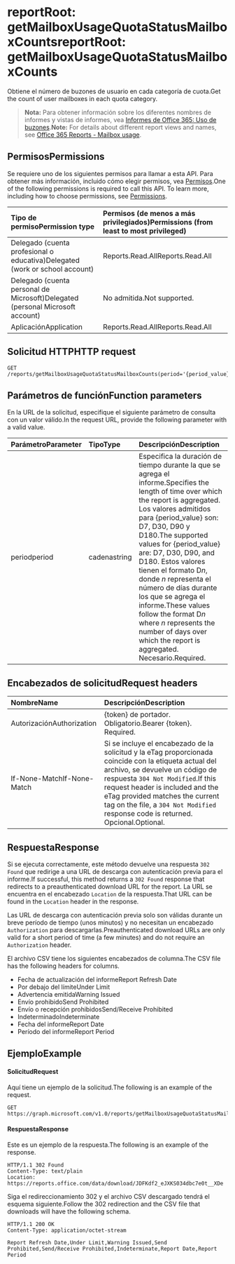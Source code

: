 # <a name="reportroot-getmailboxusagequotastatusmailboxcounts"></a><span data-ttu-id="789bf-101">reportRoot: getMailboxUsageQuotaStatusMailboxCounts</span><span class="sxs-lookup"><span data-stu-id="789bf-101">reportRoot: getMailboxUsageQuotaStatusMailboxCounts</span></span>

<span data-ttu-id="789bf-102">Obtiene el número de buzones de usuario en cada categoría de cuota.</span><span class="sxs-lookup"><span data-stu-id="789bf-102">Get the count of user mailboxes in each quota category.</span></span>

> <span data-ttu-id="789bf-103">**Nota:** Para obtener información sobre los diferentes nombres de informes y vistas de informes, vea [Informes de Office 365: Uso de buzones](https://support.office.com/client/Mailbox-usage-beffbe01-ce2d-4614-9ae5-7898868e2729).</span><span class="sxs-lookup"><span data-stu-id="789bf-103">**Note:** For details about different report views and names, see [Office 365 Reports - Mailbox usage](https://support.office.com/client/Mailbox-usage-beffbe01-ce2d-4614-9ae5-7898868e2729).</span></span>

## <a name="permissions"></a><span data-ttu-id="789bf-104">Permisos</span><span class="sxs-lookup"><span data-stu-id="789bf-104">Permissions</span></span>

<span data-ttu-id="789bf-p101">Se requiere uno de los siguientes permisos para llamar a esta API. Para obtener más información, incluido cómo elegir permisos, vea [Permisos](../../../concepts/permissions_reference.md).</span><span class="sxs-lookup"><span data-stu-id="789bf-p101">One of the following permissions is required to call this API. To learn more, including how to choose permissions, see [Permissions](../../../concepts/permissions_reference.md).</span></span>

| <span data-ttu-id="789bf-107">Tipo de permiso</span><span class="sxs-lookup"><span data-stu-id="789bf-107">Permission type</span></span>                        | <span data-ttu-id="789bf-108">Permisos (de menos a más privilegiados)</span><span class="sxs-lookup"><span data-stu-id="789bf-108">Permissions (from least to most privileged)</span></span> |
| :------------------------------------- | :--------------------------------------- |
| <span data-ttu-id="789bf-109">Delegado (cuenta profesional o educativa)</span><span class="sxs-lookup"><span data-stu-id="789bf-109">Delegated (work or school account)</span></span>     | <span data-ttu-id="789bf-110">Reports.Read.All</span><span class="sxs-lookup"><span data-stu-id="789bf-110">Reports.Read.All</span></span>                         |
| <span data-ttu-id="789bf-111">Delegado (cuenta personal de Microsoft)</span><span class="sxs-lookup"><span data-stu-id="789bf-111">Delegated (personal Microsoft account)</span></span> | <span data-ttu-id="789bf-112">No admitida.</span><span class="sxs-lookup"><span data-stu-id="789bf-112">Not supported.</span></span>                           |
| <span data-ttu-id="789bf-113">Aplicación</span><span class="sxs-lookup"><span data-stu-id="789bf-113">Application</span></span>                            | <span data-ttu-id="789bf-114">Reports.Read.All</span><span class="sxs-lookup"><span data-stu-id="789bf-114">Reports.Read.All</span></span>                         |

## <a name="http-request"></a><span data-ttu-id="789bf-115">Solicitud HTTP</span><span class="sxs-lookup"><span data-stu-id="789bf-115">HTTP request</span></span>

<!-- { "blockType": "ignored" } --> 

```http
GET /reports/getMailboxUsageQuotaStatusMailboxCounts(period='{period_value}')
```

## <a name="function-parameters"></a><span data-ttu-id="789bf-116">Parámetros de función</span><span class="sxs-lookup"><span data-stu-id="789bf-116">Function parameters</span></span>

<span data-ttu-id="789bf-117">En la URL de la solicitud, especifique el siguiente parámetro de consulta con un valor válido.</span><span class="sxs-lookup"><span data-stu-id="789bf-117">In the request URL, provide the following parameter with a valid value.</span></span>

| <span data-ttu-id="789bf-118">Parámetro</span><span class="sxs-lookup"><span data-stu-id="789bf-118">Parameter</span></span> | <span data-ttu-id="789bf-119">Tipo</span><span class="sxs-lookup"><span data-stu-id="789bf-119">Type</span></span>   | <span data-ttu-id="789bf-120">Descripción</span><span class="sxs-lookup"><span data-stu-id="789bf-120">Description</span></span>                              |
| :-------- | :----- | :--------------------------------------- |
| <span data-ttu-id="789bf-121">period</span><span class="sxs-lookup"><span data-stu-id="789bf-121">period</span></span>    | <span data-ttu-id="789bf-122">cadena</span><span class="sxs-lookup"><span data-stu-id="789bf-122">string</span></span> | <span data-ttu-id="789bf-123">Especifica la duración de tiempo durante la que se agrega el informe.</span><span class="sxs-lookup"><span data-stu-id="789bf-123">Specifies the length of time over which the report is aggregated.</span></span> <span data-ttu-id="789bf-124">Los valores admitidos para {period_value} son: D7, D30, D90 y D180.</span><span class="sxs-lookup"><span data-stu-id="789bf-124">The supported values for {period_value} are: D7, D30, D90, and D180.</span></span> <span data-ttu-id="789bf-125">Estos valores tienen el formato D*n*, donde *n* representa el número de días durante los que se agrega el informe.</span><span class="sxs-lookup"><span data-stu-id="789bf-125">These values follow the format D*n* where *n* represents the number of days over which the report is aggregated.</span></span> <span data-ttu-id="789bf-126">Necesario.</span><span class="sxs-lookup"><span data-stu-id="789bf-126">Required.</span></span> |

## <a name="request-headers"></a><span data-ttu-id="789bf-127">Encabezados de solicitud</span><span class="sxs-lookup"><span data-stu-id="789bf-127">Request headers</span></span>

| <span data-ttu-id="789bf-128">Nombre</span><span class="sxs-lookup"><span data-stu-id="789bf-128">Name</span></span>          | <span data-ttu-id="789bf-129">Descripción</span><span class="sxs-lookup"><span data-stu-id="789bf-129">Description</span></span>                              |
| :------------ | :--------------------------------------- |
| <span data-ttu-id="789bf-130">Autorización</span><span class="sxs-lookup"><span data-stu-id="789bf-130">Authorization</span></span> | <span data-ttu-id="789bf-p103">{token} de portador. Obligatorio.</span><span class="sxs-lookup"><span data-stu-id="789bf-p103">Bearer {token}. Required.</span></span>                |
| <span data-ttu-id="789bf-133">If-None-Match</span><span class="sxs-lookup"><span data-stu-id="789bf-133">If-None-Match</span></span> | <span data-ttu-id="789bf-134">Si se incluye el encabezado de la solicitud y la eTag proporcionada coincide con la etiqueta actual del archivo, se devuelve un código de respuesta `304 Not Modified`.</span><span class="sxs-lookup"><span data-stu-id="789bf-134">If this request header is included and the eTag provided matches the current tag on the file, a `304 Not Modified` response code is returned.</span></span> <span data-ttu-id="789bf-135">Opcional.</span><span class="sxs-lookup"><span data-stu-id="789bf-135">Optional.</span></span> |

## <a name="response"></a><span data-ttu-id="789bf-136">Respuesta</span><span class="sxs-lookup"><span data-stu-id="789bf-136">Response</span></span>

<span data-ttu-id="789bf-137">Si se ejecuta correctamente, este método devuelve una respuesta `302 Found` que redirige a una URL de descarga con autenticación previa para el informe.</span><span class="sxs-lookup"><span data-stu-id="789bf-137">If successful, this method returns a `302 Found` response that redirects to a preauthenticated download URL for the report.</span></span> <span data-ttu-id="789bf-138">La URL se encuentra en el encabezado `Location` de la respuesta.</span><span class="sxs-lookup"><span data-stu-id="789bf-138">That URL can be found in the `Location` header in the response.</span></span>

<span data-ttu-id="789bf-139">Las URL de descarga con autenticación previa solo son válidas durante un breve período de tiempo (unos minutos) y no necesitan un encabezado `Authorization` para descargarlas.</span><span class="sxs-lookup"><span data-stu-id="789bf-139">Preauthenticated download URLs are only valid for a short period of time (a few minutes) and do not require an `Authorization` header.</span></span>

<span data-ttu-id="789bf-140">El archivo CSV tiene los siguientes encabezados de columna.</span><span class="sxs-lookup"><span data-stu-id="789bf-140">The CSV file has the following headers for columns.</span></span>

- <span data-ttu-id="789bf-141">Fecha de actualización del informe</span><span class="sxs-lookup"><span data-stu-id="789bf-141">Report Refresh Date</span></span>
- <span data-ttu-id="789bf-142">Por debajo del límite</span><span class="sxs-lookup"><span data-stu-id="789bf-142">Under Limit</span></span>
- <span data-ttu-id="789bf-143">Advertencia emitida</span><span class="sxs-lookup"><span data-stu-id="789bf-143">Warning Issued</span></span>
- <span data-ttu-id="789bf-144">Envío prohibido</span><span class="sxs-lookup"><span data-stu-id="789bf-144">Send Prohibited</span></span>
- <span data-ttu-id="789bf-145">Envío o recepción prohibidos</span><span class="sxs-lookup"><span data-stu-id="789bf-145">Send/Receive Prohibited</span></span>
- <span data-ttu-id="789bf-146">Indeterminado</span><span class="sxs-lookup"><span data-stu-id="789bf-146">Indeterminate</span></span>
- <span data-ttu-id="789bf-147">Fecha del informe</span><span class="sxs-lookup"><span data-stu-id="789bf-147">Report Date</span></span>
- <span data-ttu-id="789bf-148">Período del informe</span><span class="sxs-lookup"><span data-stu-id="789bf-148">Report Period</span></span>

## <a name="example"></a><span data-ttu-id="789bf-149">Ejemplo</span><span class="sxs-lookup"><span data-stu-id="789bf-149">Example</span></span>

#### <a name="request"></a><span data-ttu-id="789bf-150">Solicitud</span><span class="sxs-lookup"><span data-stu-id="789bf-150">Request</span></span>

<span data-ttu-id="789bf-151">Aquí tiene un ejemplo de la solicitud.</span><span class="sxs-lookup"><span data-stu-id="789bf-151">The following is an example of the request.</span></span>

<!--{
  "blockType": "request",
  "isComposable": true,
  "name": "reportroot_getmailboxusagequotastatusmailboxcounts"
}-->

```http
GET https://graph.microsoft.com/v1.0/reports/getMailboxUsageQuotaStatusMailboxCounts(period='D7')
```

#### <a name="response"></a><span data-ttu-id="789bf-152">Respuesta</span><span class="sxs-lookup"><span data-stu-id="789bf-152">Response</span></span>

<span data-ttu-id="789bf-153">Este es un ejemplo de la respuesta.</span><span class="sxs-lookup"><span data-stu-id="789bf-153">The following is an example of the response.</span></span>

<!-- {
  "blockType": "response",
  "truncated": true,
  "@odata.type": "microsoft.graph.report"
} -->

```http
HTTP/1.1 302 Found
Content-Type: text/plain
Location: https://reports.office.com/data/download/JDFKdf2_eJXKS034dbc7e0t__XDe
```

<span data-ttu-id="789bf-154">Siga el redireccionamiento 302 y el archivo CSV descargado tendrá el esquema siguiente.</span><span class="sxs-lookup"><span data-stu-id="789bf-154">Follow the 302 redirection and the CSV file that downloads will have the following schema.</span></span>

<!-- { "blockType": "ignored" } --> 

```http
HTTP/1.1 200 OK
Content-Type: application/octet-stream

Report Refresh Date,Under Limit,Warning Issued,Send Prohibited,Send/Receive Prohibited,Indeterminate,Report Date,Report Period
```
